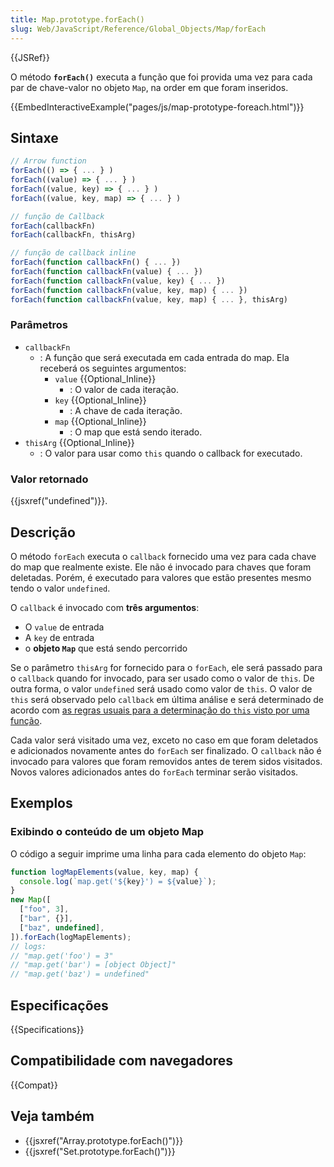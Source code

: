 ```yaml
---
title: Map.prototype.forEach()
slug: Web/JavaScript/Reference/Global_Objects/Map/forEach
---
```


{{JSRef}}

O método **`forEach()`** executa a função que foi provida uma vez para cada par de chave-valor no objeto `Map`, na order em que foram inseridos.

{{EmbedInteractiveExample("pages/js/map-prototype-foreach.html")}}

## Sintaxe

```js
// Arrow function
forEach(() => { ... } )
forEach((value) => { ... } )
forEach((value, key) => { ... } )
forEach((value, key, map) => { ... } )

// função de Callback
forEach(callbackFn)
forEach(callbackFn, thisArg)

// função de callback inline
forEach(function callbackFn() { ... })
forEach(function callbackFn(value) { ... })
forEach(function callbackFn(value, key) { ... })
forEach(function callbackFn(value, key, map) { ... })
forEach(function callbackFn(value, key, map) { ... }, thisArg)
```

### Parâmetros

- `callbackFn`
  - : A função que será executada em cada entrada do map. Ela receberá os seguintes argumentos:
    - `value` {{Optional_Inline}}
      - : O valor de cada iteração.
    - `key` {{Optional_Inline}}
      - : A chave de cada iteração.
    - `map` {{Optional_Inline}}
      - : O map que está sendo iterado.
- `thisArg` {{Optional_Inline}}
  - : O valor para usar como `this` quando o callback for executado.

### Valor retornado

{{jsxref("undefined")}}.

## Descrição

O método `forEach` executa o `callback` fornecido uma vez para cada chave do map
que realmente existe.
Ele não é invocado para chaves que foram deletadas.
Porém, é executado para valores que estão presentes mesmo tendo o valor `undefined`.

O `callback` é invocado com **três argumentos**:

- O `value` de entrada
- A `key` de entrada
- o **objeto `Map`** que está sendo percorrido

Se o parâmetro `thisArg` for fornecido para o `forEach`, ele será passado para o
`callback` quando for invocado, para ser usado como o valor de `this`. De outra forma,
o valor `undefined` será usado como valor de `this`. O valor de `this` será
observado pelo `callback` em última análise e será determinado de acordo com
[as regras usuais para a determinação do `this` visto por uma função](/pt-BR/docs/Web/JavaScript/Reference/Operators/this).

Cada valor será visitado uma vez, exceto no caso em que foram deletados e adicionados novamente
antes do `forEach` ser finalizado. O `callback` não é invocado para valores que foram removidos antes de
terem sidos visitados. Novos valores adicionados antes do `forEach` terminar serão visitados.

## Exemplos

### Exibindo o conteúdo de um objeto Map

O código a seguir imprime uma linha para cada elemento do objeto `Map`:

```js
function logMapElements(value, key, map) {
  console.log(`map.get('${key}') = ${value}`);
}
new Map([
  ["foo", 3],
  ["bar", {}],
  ["baz", undefined],
]).forEach(logMapElements);
// logs:
// "map.get('foo') = 3"
// "map.get('bar') = [object Object]"
// "map.get('baz') = undefined"
```

## Especificações

{{Specifications}}

## Compatibilidade com navegadores

{{Compat}}

## Veja também

- {{jsxref("Array.prototype.forEach()")}}
- {{jsxref("Set.prototype.forEach()")}}
